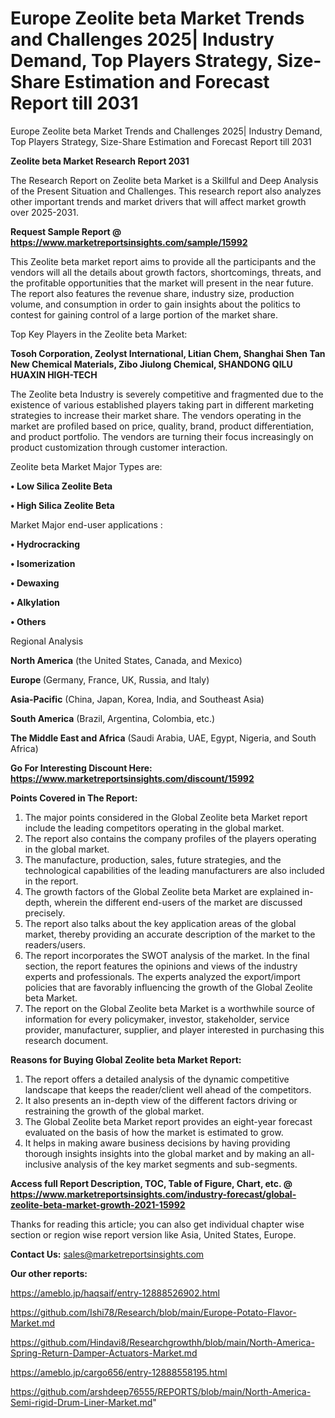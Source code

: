 # Europe Zeolite beta Market Trends and Challenges 2025| Industry Demand, Top Players Strategy, Size-Share Estimation and Forecast Report till 2031
Europe Zeolite beta Market Trends and Challenges 2025| Industry Demand, Top Players Strategy, Size-Share Estimation and Forecast Report till 2031

<strong>Zeolite beta Market Research Report 2031</strong>

The Research Report on Zeolite beta Market is a Skillful and Deep Analysis of the Present Situation and Challenges. This research report also analyzes other important trends and market drivers that will affect market growth over 2025-2031.

<strong>Request Sample Report @ <a href=https://www.marketreportsinsights.com/sample/15992>https://www.marketreportsinsights.com/sample/15992</a></strong>

This Zeolite beta market report aims to provide all the participants and the vendors will all the details about growth factors, shortcomings, threats, and the profitable opportunities that the market will present in the near future. The report also features the revenue share, industry size, production volume, and consumption in order to gain insights about the politics to contest for gaining control of a large portion of the market share.

Top Key Players in the Zeolite beta Market:

<strong>Tosoh Corporation, Zeolyst International, Litian Chem, Shanghai Shen Tan New Chemical Materials, Zibo Jiulong Chemical, SHANDONG QILU HUAXIN HIGH-TECH</strong>

The Zeolite beta Industry is severely competitive and fragmented due to the existence of various established players taking part in different marketing strategies to increase their market share. The vendors operating in the market are profiled based on price, quality, brand, product differentiation, and product portfolio. The vendors are turning their focus increasingly on product customization through customer interaction.

Zeolite beta Market Major Types are:

<strong>• Low Silica Zeolite Beta

• High Silica Zeolite Beta</strong>

Market Major end-user applications :

<strong>• Hydrocracking

• Isomerization

• Dewaxing

• Alkylation

• Others</strong>

Regional Analysis

</u><strong><b>North America</b></strong> (the United States, Canada, and Mexico)

<strong><b>Europe </b></strong>(Germany, France, UK, Russia, and Italy)

<strong><b>Asia-Pacific</b></strong> (China, Japan, Korea, India, and Southeast Asia)

<strong><b>South America</b></strong> (Brazil, Argentina, Colombia, etc.)

<strong><b>The Middle East and Africa</b></strong> (Saudi Arabia, UAE, Egypt, Nigeria, and South Africa)

<strong>Go For Interesting Discount Here: <a href=https://www.marketreportsinsights.com/discount/15992>https://www.marketreportsinsights.com/discount/15992</a></strong>

<strong>Points Covered in The Report:</strong>
<ol>
  <li>The major points considered in the Global Zeolite beta Market report include the leading competitors operating in the global market.</li>
  <li>The report also contains the company profiles of the players operating in the global market.</li>
  <li>The manufacture, production, sales, future strategies, and the technological capabilities of the leading manufacturers are also included in the report.</li>
  <li>The growth factors of the Global Zeolite beta Market are explained in-depth, wherein the different end-users of the market are discussed precisely.</li>
  <li>The report also talks about the key application areas of the global market, thereby providing an accurate description of the market to the readers/users.</li>
  <li>The report incorporates the SWOT analysis of the market. In the final section, the report features the opinions and views of the industry experts and professionals. The experts analyzed the export/import policies that are favorably influencing the growth of the Global Zeolite beta Market.</li>
  <li>The report on the Global Zeolite beta Market is a worthwhile source of information for every policymaker, investor, stakeholder, service provider, manufacturer, supplier, and player interested in purchasing this research document.</li>
</ol>
<strong>Reasons for Buying Global Zeolite beta Market Report:</strong>

<ol>
  <li>The report offers a detailed analysis of the dynamic competitive landscape that keeps the reader/client well ahead of the competitors.</li>
  <li>It also presents an in-depth view of the different factors driving or restraining the growth of the global market.</li>
  <li>The Global Zeolite beta Market report provides an eight-year forecast evaluated on the basis of how the market is estimated to grow.</li>
  <li>It helps in making aware business decisions by having providing thorough insights insights into the global market and by making an all-inclusive analysis of the key market segments and sub-segments.</li>
</ol>
<strong>Access full Report Description, TOC, Table of Figure, Chart, etc. @ <a href=https://www.marketreportsinsights.com/industry-forecast/global-zeolite-beta-market-growth-2021-15992>https://www.marketreportsinsights.com/industry-forecast/global-zeolite-beta-market-growth-2021-15992</a></strong>


Thanks for reading this article; you can also get individual chapter wise section or region wise report version like Asia, United States, Europe.

<strong>Contact Us:</strong>
sales@marketreportsinsights.com

<strong>Our other reports:</strong>

<a href=https://ameblo.jp/haqsaif/entry-12888526902.html>https://ameblo.jp/haqsaif/entry-12888526902.html</a>

<a href=https://github.com/Ishi78/Research/blob/main/Europe-Potato-Flavor-Market.md>https://github.com/Ishi78/Research/blob/main/Europe-Potato-Flavor-Market.md</a>

<a href=https://github.com/Hindavi8/Researchgrowthh/blob/main/North-America-Spring-Return-Damper-Actuators-Market.md>https://github.com/Hindavi8/Researchgrowthh/blob/main/North-America-Spring-Return-Damper-Actuators-Market.md</a>

<a href=https://ameblo.jp/cargo656/entry-12888558195.html>https://ameblo.jp/cargo656/entry-12888558195.html</a>

<a href=https://github.com/arshdeep76555/REPORTS/blob/main/North-America-Semi-rigid-Drum-Liner-Market.md>https://github.com/arshdeep76555/REPORTS/blob/main/North-America-Semi-rigid-Drum-Liner-Market.md</a>"

